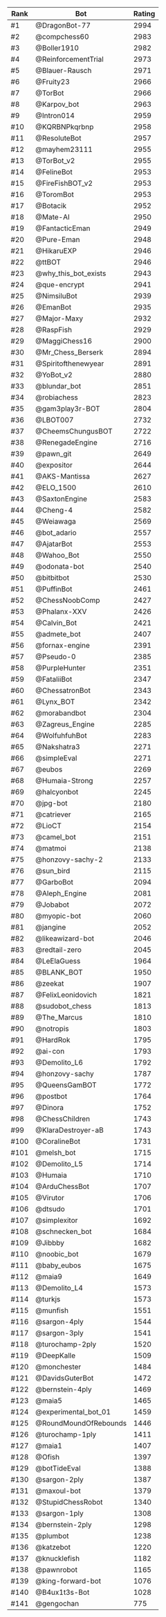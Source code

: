 Rank|Bot|Rating
---|---|---
#1|@DragonBot-77|2994
#2|@compchess60|2983
#3|@Boller1910|2982
#4|@ReinforcementTrial|2973
#5|@Blauer-Rausch|2971
#6|@Fruity23|2966
#7|@TorBot|2966
#8|@Karpov_bot|2963
#9|@Intron014|2959
#10|@KQRBNPkqrbnp|2958
#11|@ResoluteBot|2957
#12|@mayhem23111|2955
#13|@TorBot_v2|2955
#14|@FelineBot|2953
#15|@FireFishBOT_v2|2953
#16|@ToromBot|2953
#17|@Botacik|2952
#18|@Mate-AI|2950
#19|@FantacticEman|2949
#20|@Pure-Eman|2948
#21|@HikaruEXP|2946
#22|@ttBOT|2946
#23|@why_this_bot_exists|2943
#24|@que-encrypt|2941
#25|@NimsiluBot|2939
#26|@EmanBot|2935
#27|@Major-Maxy|2932
#28|@RaspFish|2929
#29|@MaggiChess16|2900
#30|@Mr_Chess_Berserk|2894
#31|@Spiritofthenewyear|2891
#32|@YoBot_v2|2880
#33|@blundar_bot|2851
#34|@robiachess|2823
#35|@gam3play3r-BOT|2804
#36|@LBOT007|2732
#37|@CheemsChungusBOT|2722
#38|@RenegadeEngine|2716
#39|@pawn_git|2649
#40|@expositor|2644
#41|@AKS-Mantissa|2627
#42|@ELO_1500|2610
#43|@SaxtonEngine|2583
#44|@Cheng-4|2582
#45|@Weiawaga|2569
#46|@bot_adario|2557
#47|@AjatarBot|2553
#48|@Wahoo_Bot|2550
#49|@odonata-bot|2540
#50|@bitbitbot|2530
#51|@PuffinBot|2461
#52|@ChessNoobComp|2427
#53|@Phalanx-XXV|2426
#54|@Calvin_Bot|2421
#55|@admete_bot|2407
#56|@fornax-engine|2391
#57|@Pseudo-0|2385
#58|@PurpleHunter|2351
#59|@FataliiBot|2347
#60|@ChessatronBot|2343
#61|@Lynx_BOT|2342
#62|@morabandbot|2304
#63|@Zagreus_Engine|2285
#64|@WolfuhfuhBot|2283
#65|@Nakshatra3|2271
#66|@simpleEval|2271
#67|@eubos|2269
#68|@Humaia-Strong|2257
#69|@halcyonbot|2245
#70|@jpg-bot|2180
#71|@catriever|2165
#72|@LioCT|2154
#73|@camel_bot|2151
#74|@matmoi|2138
#75|@honzovy-sachy-2|2133
#76|@sun_bird|2115
#77|@GarboBot|2094
#78|@Aleph_Engine|2081
#79|@Jobabot|2072
#80|@myopic-bot|2060
#81|@jangine|2052
#82|@likeawizard-bot|2046
#83|@redtail-zero|2045
#84|@LeElaGuess|1964
#85|@BLANK_BOT|1950
#86|@zeekat|1907
#87|@FelixLeonidovich|1821
#88|@sudobot_chess|1813
#89|@The_Marcus|1810
#90|@notropis|1803
#91|@HardRok|1795
#92|@ai-con|1793
#93|@Demolito_L6|1792
#94|@honzovy-sachy|1787
#95|@QueensGamBOT|1772
#96|@postbot|1764
#97|@Dinora|1752
#98|@ChessChildren|1743
#99|@KlaraDestroyer-aB|1743
#100|@CoralineBot|1731
#101|@melsh_bot|1715
#102|@Demolito_L5|1714
#103|@Humaia|1710
#104|@ArduChessBot|1707
#105|@Virutor|1706
#106|@dtsudo|1701
#107|@simplexitor|1692
#108|@schnecken_bot|1684
#109|@Jibbby|1682
#110|@noobic_bot|1679
#111|@baby_eubos|1675
#112|@maia9|1649
#113|@Demolito_L4|1573
#114|@turkjs|1573
#115|@munfish|1551
#116|@sargon-4ply|1544
#117|@sargon-3ply|1541
#118|@turochamp-2ply|1520
#119|@DeepKalle|1509
#120|@monchester|1484
#121|@DavidsGuterBot|1472
#122|@bernstein-4ply|1469
#123|@maia5|1465
#124|@experimental_bot_01|1459
#125|@RoundMoundOfRebounds|1446
#126|@turochamp-1ply|1411
#127|@maia1|1407
#128|@Ofish|1397
#129|@botTideEval|1388
#130|@sargon-2ply|1387
#131|@maxoul-bot|1379
#132|@StupidChessRobot|1340
#133|@sargon-1ply|1308
#134|@bernstein-2ply|1298
#135|@plumbot|1238
#136|@katzebot|1220
#137|@knucklefish|1182
#138|@pawnrobot|1165
#139|@king-forward-bot|1076
#140|@B4ux1t3s-Bot|1028
#141|@gengochan|775

